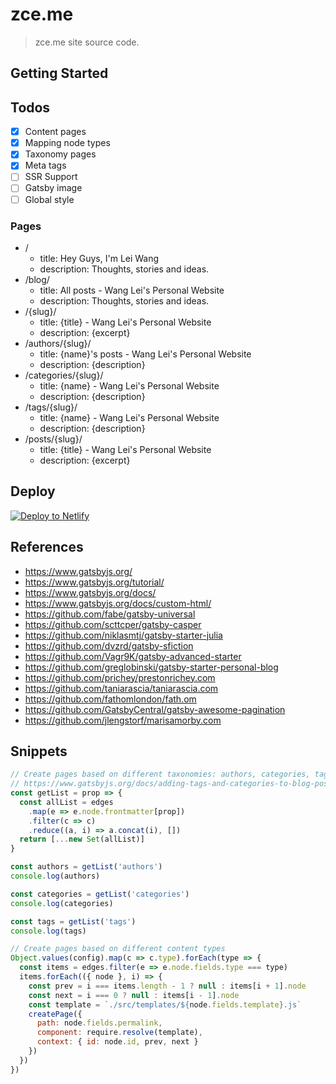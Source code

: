 # zce.me

> zce.me site source code.

## Getting Started

<!-- TODO -->

## Todos

- [x] Content pages
- [x] Mapping node types
- [x] Taxonomy pages
- [x] Meta tags
- [ ] SSR Support
- [ ] Gatsby image
- [ ] Global style

### Pages

- /
  + title: Hey Guys, I'm Lei Wang
  + description: Thoughts, stories and ideas.
- /blog/
  + title: All posts - Wang Lei's Personal Website
  + description: Thoughts, stories and ideas.
- /{slug}/
  + title: {title} - Wang Lei's Personal Website
  + description: {excerpt}
- /authors/{slug}/
  + title: {name}'s posts - Wang Lei's Personal Website
  + description: {description}
- /categories/{slug}/
  + title: {name} - Wang Lei's Personal Website
  + description: {description}
- /tags/{slug}/
  + title: {name} - Wang Lei's Personal Website
  + description: {description}
- /posts/{slug}/
  + title: {title} - Wang Lei's Personal Website
  + description: {excerpt}

## Deploy

[![Deploy to Netlify](https://www.netlify.com/img/deploy/button.svg)](https://app.netlify.com/start/deploy?repository=https://github.com/zce/zce.github.io)

## References

- https://www.gatsbyjs.org/
- https://www.gatsbyjs.org/tutorial/
- https://www.gatsbyjs.org/docs/
- https://www.gatsbyjs.org/docs/custom-html/
- https://github.com/fabe/gatsby-universal
- https://github.com/scttcper/gatsby-casper
- https://github.com/niklasmtj/gatsby-starter-julia
- https://github.com/dvzrd/gatsby-sfiction
- https://github.com/Vagr9K/gatsby-advanced-starter
- https://github.com/greglobinski/gatsby-starter-personal-blog
- https://github.com/prichey/prestonrichey.com
- https://github.com/taniarascia/taniarascia.com
- https://github.com/fathomlondon/fath.om
- https://github.com/GatsbyCentral/gatsby-awesome-pagination
- https://github.com/jlengstorf/marisamorby.com

## Snippets

```js
// Create pages based on different taxonomies: authors, categories, tags
// https://www.gatsbyjs.org/docs/adding-tags-and-categories-to-blog-posts/
const getList = prop => {
  const allList = edges
    .map(e => e.node.frontmatter[prop])
    .filter(c => c)
    .reduce((a, i) => a.concat(i), [])
  return [...new Set(allList)]
}

const authors = getList('authors')
console.log(authors)

const categories = getList('categories')
console.log(categories)

const tags = getList('tags')
console.log(tags)
```

```js
// Create pages based on different content types
Object.values(config).map(c => c.type).forEach(type => {
  const items = edges.filter(e => e.node.fields.type === type)
  items.forEach(({ node }, i) => {
    const prev = i === items.length - 1 ? null : items[i + 1].node
    const next = i === 0 ? null : items[i - 1].node
    const template = `./src/templates/${node.fields.template}.js`
    createPage({
      path: node.fields.permalink,
      component: require.resolve(template),
      context: { id: node.id, prev, next }
    })
  })
})
```